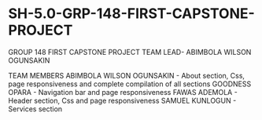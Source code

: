 # SH-5.0-GRP-148-FIRST-CAPSTONE-PROJECT
GROUP 148 FIRST CAPSTONE PROJECT
TEAM LEAD- ABIMBOLA WILSON OGUNSAKIN

TEAM MEMBERS
ABIMBOLA WILSON OGUNSAKIN - About section, Css, page responsiveness and complete compilation of all sections
GOODNESS OPARA - Navigation bar and page responsiveness
FAWAS ADEMOLA - Header section, Css and page responsiveness
SAMUEL KUNLOGUN - Services section 

